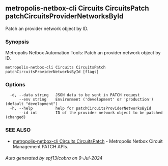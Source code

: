 ## metropolis-netbox-cli Circuits CircuitsPatch patchCircuitsProviderNetworksById

Patch an provider network object by ID.

### Synopsis


Metropolis Netbox Automation Tools:
  Patch an provider network object by ID.

```
metropolis-netbox-cli Circuits CircuitsPatch patchCircuitsProviderNetworksById [flags]
```

### Options

```
  -d, --data string   JSON data to be sent in PATCH request
      --env string    Environment ('development' or 'production') (default "development")
  -h, --help          help for patchCircuitsProviderNetworksById
      --id int        ID of the provider network object to be patched (changed)
```

### SEE ALSO

* [metropolis-netbox-cli Circuits CircuitsPatch]()	 - Metropolis Netbox Circuit Management PATCH APIs.

###### Auto generated by spf13/cobra on 9-Jul-2024
